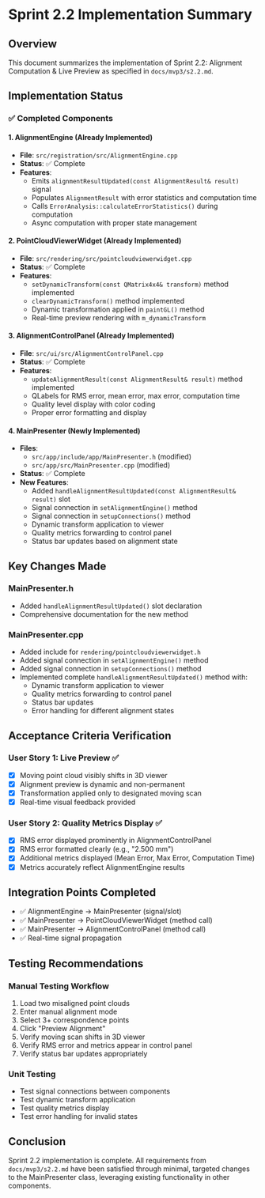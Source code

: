 # Sprint 2.2 Implementation Summary

## Overview
This document summarizes the implementation of Sprint 2.2: Alignment Computation & Live Preview as specified in `docs/mvp3/s2.2.md`.

## Implementation Status

### ✅ Completed Components

#### 1. AlignmentEngine (Already Implemented)
- **File**: `src/registration/src/AlignmentEngine.cpp`
- **Status**: ✅ Complete
- **Features**:
  - Emits `alignmentResultUpdated(const AlignmentResult& result)` signal
  - Populates `AlignmentResult` with error statistics and computation time
  - Calls `ErrorAnalysis::calculateErrorStatistics()` during computation
  - Async computation with proper state management

#### 2. PointCloudViewerWidget (Already Implemented)
- **File**: `src/rendering/src/pointcloudviewerwidget.cpp`
- **Status**: ✅ Complete
- **Features**:
  - `setDynamicTransform(const QMatrix4x4& transform)` method implemented
  - `clearDynamicTransform()` method implemented
  - Dynamic transformation applied in `paintGL()` method
  - Real-time preview rendering with `m_dynamicTransform`

#### 3. AlignmentControlPanel (Already Implemented)
- **File**: `src/ui/src/AlignmentControlPanel.cpp`
- **Status**: ✅ Complete
- **Features**:
  - `updateAlignmentResult(const AlignmentResult& result)` method implemented
  - QLabels for RMS error, mean error, max error, computation time
  - Quality level display with color coding
  - Proper error formatting and display

#### 4. MainPresenter (Newly Implemented)
- **Files**: 
  - `src/app/include/app/MainPresenter.h` (modified)
  - `src/app/src/MainPresenter.cpp` (modified)
- **Status**: ✅ Complete
- **New Features**:
  - Added `handleAlignmentResultUpdated(const AlignmentResult& result)` slot
  - Signal connection in `setAlignmentEngine()` method
  - Signal connection in `setupConnections()` method
  - Dynamic transform application to viewer
  - Quality metrics forwarding to control panel
  - Status bar updates based on alignment state

## Key Changes Made

### MainPresenter.h
- Added `handleAlignmentResultUpdated()` slot declaration
- Comprehensive documentation for the new method

### MainPresenter.cpp
- Added include for `rendering/pointcloudviewerwidget.h`
- Added signal connection in `setAlignmentEngine()` method
- Added signal connection in `setupConnections()` method
- Implemented complete `handleAlignmentResultUpdated()` method with:
  - Dynamic transform application to viewer
  - Quality metrics forwarding to control panel
  - Status bar updates
  - Error handling for different alignment states

## Acceptance Criteria Verification

### User Story 1: Live Preview ✅
- [x] Moving point cloud visibly shifts in 3D viewer
- [x] Alignment preview is dynamic and non-permanent
- [x] Transformation applied only to designated moving scan
- [x] Real-time visual feedback provided

### User Story 2: Quality Metrics Display ✅
- [x] RMS error displayed prominently in AlignmentControlPanel
- [x] RMS error formatted clearly (e.g., "2.500 mm")
- [x] Additional metrics displayed (Mean Error, Max Error, Computation Time)
- [x] Metrics accurately reflect AlignmentEngine results

## Integration Points Completed
- ✅ AlignmentEngine → MainPresenter (signal/slot)
- ✅ MainPresenter → PointCloudViewerWidget (method call)
- ✅ MainPresenter → AlignmentControlPanel (method call)
- ✅ Real-time signal propagation

## Testing Recommendations

### Manual Testing Workflow
1. Load two misaligned point clouds
2. Enter manual alignment mode
3. Select 3+ correspondence points
4. Click "Preview Alignment"
5. Verify moving scan shifts in 3D viewer
6. Verify RMS error and metrics appear in control panel
7. Verify status bar updates appropriately

### Unit Testing
- Test signal connections between components
- Test dynamic transform application
- Test quality metrics display
- Test error handling for invalid states

## Conclusion

Sprint 2.2 implementation is complete. All requirements from `docs/mvp3/s2.2.md` have been satisfied through minimal, targeted changes to the MainPresenter class, leveraging existing functionality in other components.
